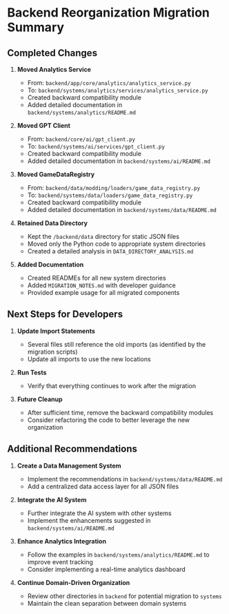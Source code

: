 # Backend Reorganization Migration Summary

## Completed Changes

1. **Moved Analytics Service**
   - From: `backend/app/core/analytics/analytics_service.py`
   - To: `backend/systems/analytics/services/analytics_service.py`
   - Created backward compatibility module
   - Added detailed documentation in `backend/systems/analytics/README.md`

2. **Moved GPT Client**
   - From: `backend/core/ai/gpt_client.py`
   - To: `backend/systems/ai/services/gpt_client.py`
   - Created backward compatibility module
   - Added detailed documentation in `backend/systems/ai/README.md`

3. **Moved GameDataRegistry**
   - From: `backend/data/modding/loaders/game_data_registry.py`
   - To: `backend/systems/data/loaders/game_data_registry.py`
   - Created backward compatibility module
   - Added detailed documentation in `backend/systems/data/README.md`

4. **Retained Data Directory**
   - Kept the `/backend/data` directory for static JSON files
   - Moved only the Python code to appropriate system directories
   - Created a detailed analysis in `DATA_DIRECTORY_ANALYSIS.md`

5. **Added Documentation**
   - Created READMEs for all new system directories
   - Added `MIGRATION_NOTES.md` with developer guidance
   - Provided example usage for all migrated components

## Next Steps for Developers

1. **Update Import Statements**
   - Several files still reference the old imports (as identified by the migration scripts)
   - Update all imports to use the new locations

2. **Run Tests**
   - Verify that everything continues to work after the migration

3. **Future Cleanup**
   - After sufficient time, remove the backward compatibility modules
   - Consider refactoring the code to better leverage the new organization

## Additional Recommendations

1. **Create a Data Management System**
   - Implement the recommendations in `backend/systems/data/README.md`
   - Add a centralized data access layer for all JSON files

2. **Integrate the AI System**
   - Further integrate the AI system with other systems
   - Implement the enhancements suggested in `backend/systems/ai/README.md`

3. **Enhance Analytics Integration**
   - Follow the examples in `backend/systems/analytics/README.md` to improve event tracking
   - Consider implementing a real-time analytics dashboard

4. **Continue Domain-Driven Organization**
   - Review other directories in `backend` for potential migration to `systems`
   - Maintain the clean separation between domain systems 